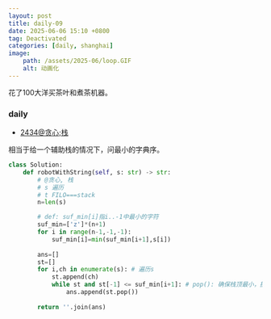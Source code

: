```yaml
---
layout: post
title: daily-09
date: 2025-06-06 15:10 +0800
tag: Deactivated
categories: [daily, shanghai]
image:
    path: /assets/2025-06/loop.GIF
    alt: 动画化
---
```


花了100大洋买茶叶和煮茶机器。

### daily

- [2434@贪心;栈](https://leetcode.cn/problems/using-a-robot-to-print-the-lexicographically-smallest-string/description/?envType=daily-question&envId=2025-06-06)

相当于给一个辅助栈的情况下，问最小的字典序。

```python
class Solution:
    def robotWithString(self, s: str) -> str:
        # @贪心, 栈
        # s 遍历
        # t FILO===stack
        n=len(s)

        # def: suf_min[i]指i..-1中最小的字符
        suf_min=['z']*(n+1) 
        for i in range(n-1,-1,-1):
            suf_min[i]=min(suf_min[i+1],s[i])
        
        ans=[]
        st=[]
        for i,ch in enumerate(s): # 遍历s
            st.append(ch)
            while st and st[-1] <= suf_min[i+1]: # pop(): 确保栈顶最小，换言之不影响贪心
                ans.append(st.pop())
        
        return ''.join(ans)
```